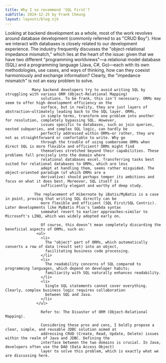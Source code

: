 ```yaml
---
title: Why I so recommend 'SQL First'?
subTitle: 2024-12-25 by Frank Cheung
layout: layouts/blog.njk
---
```


Looking at backend development as a whole, most of the work revolves around database development (commonly
                    referred to as "CRUD Boy"). How we interact with databases is closely related to our development experience.
                    The industry frequently discusses the "object-relational impedance mismatch," which lies at the heart of the
                    issue: given that we have two different "programming worldviews"—a relational model database (SQL) and a
                    programming language (Java, C#, Go)—each with its own methodologies, use cases, and ways of thinking, how
                    can they coexist harmoniously and exchange information? Clearly, the "impedance mismatch" is not an easy
                    problem to solve.
        
                Many backend developers try to avoid writing SQL by struggling with various ORM (Object-Relational Mapping)
                    solutions. To be frank, this isn't necessary. ORMs may seem to offer high development efficiency on the
                    surface, but in reality, they are just layers of abstraction—ultimately leading back to the SQL layer. ORMs,
                    in simple terms, transform one problem into another for resolution, completely bypassing SQL. However,
                    issues specific to databases, such as join queries, nested subqueries, and complex SQL logic, can hardly be
                    perfectly addressed within ORMs—or rather, they are not as straightforward or comfortable to write. Why go
                    through the trouble of using cumbersome ORMs when direct SQL is more flexible and efficient? ORMs might find
                    themselves stretched beyond their capabilities. These problems fall precisely into the domain where
                    relational databases excel. Transferring tasks best suited for relational databases to ORMs, which are less
                    adept at handling them, seems rather misguided. The object-oriented paradigm (of which ORMs are a
                    derivative) should perhaps temper its ambitions and focus on what it does best. Moreover, SQL itself is
                    sufficiently elegant and worthy of deep study.

                 The replacement of Hibernate by iBatis/MyBatis is a case in point, proving that writing SQL directly can be
                    more flexible and efficient (SQL First/SQL Centric). Later developments like MyBatis Plus's lambda syntax
                    somewhat revert to earlier approaches—similar to Microsoft's LINQ, which was widely adopted early on.
                
                    Of course, this doesn’t mean completely discarding the beneficial aspects of ORMs, such as:
                  <ul>
                    <li>
                      The "object" part of ORMs, which automatically converts a row of data (result set) into an object,
                      facilitating business code processing.
                    </li>
                    <li>
                      The readability concerns of SQL compared to programming languages, which depend on developer habits;
                      familiarity with SQL naturally enhances readability.
                    </li>
                    <li>
                      Single SQL statements cannot cover everything. Clearly, complex business logic requires collaboration
                      between SQL and Java.
                    </li>
                  </ul>

                    Refer to: The Disaster of ORM (Object-Relational Mapping).
             
                    Considering these pros and cons, I boldly propose a clear, simple, and reusable JDBC solution aimed at
                    addressing CRUD (Create, Read, Update, Delete) issues within the realm of Java and JDBC. Defining the
                    interface between the two domains is crucial. In Java, developers often use the DAO (Data Access Object)
                    layer to solve this problem, which is exactly what we are discussing here.